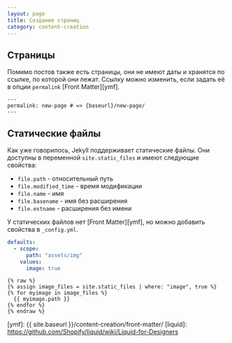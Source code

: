 ```yaml
---
layout: page
title: Создание страниц
category: content-creation
---
```


## Страницы
Помимо постов также есть страницы, они не имеют даты и хранятся по ссылке, по которой они лежат. Ссылку можно изменить, если задать её в опции `permalink` [Front Matter][ymf].

```jekyll
---
permalink: new-page # => {baseurl}/new-page/
---
```

## Статические файлы
Как уже говорилось, Jekyll поддерживает статические файлы. Они доступны в переменной `site.static_files` и имеют следующие свойства:
- `file.path` - относительный путь
- `file.modified_time` - время модификации
- `file.name` - имя
- `file.basename` - имя без расширения
- `file.extname` - расширения без имени

У статических файлов нет [Front Matter][ymf], но можно добавить свойства в `_config.yml`.
```yaml
defaults:
  - scope:
      path: "assets/img"
    values:
      image: true
```

```jekyll
{% raw %}
{% assign image_files = site.static_files | where: "image", true %}
{% for myimage in image_files %}
  {{ myimage.path }}
{% endfor %}
{% endraw %}
```

[ymf]: {{ site.baseurl }}/content-creation/front-matter/
[liquid]: https://github.com/Shopify/liquid/wiki/Liquid-for-Designers
